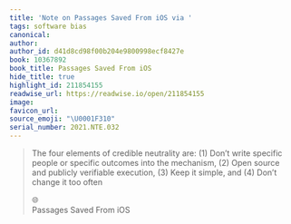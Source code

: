 ```yaml
---
title: 'Note on Passages Saved From iOS via '
tags: software bias
canonical:
author:
author_id: d41d8cd98f00b204e9800998ecf8427e
book: 10367892
book_title: Passages Saved From iOS
hide_title: true
highlight_id: 211854155
readwise_url: https://readwise.io/open/211854155
image:
favicon_url:
source_emoji: "\U0001F310"
serial_number: 2021.NTE.032
---
```

> The four elements of credible neutrality are: (1) Don’t write specific people or specific outcomes into the mechanism, (2) Open source and publicly verifiable execution, (3) Keep it simple, and (4) Don’t change it too often
> <div class="quoteback-footer"><div class="quoteback-avatar"><span class="mini-emoji"> 🌐</span></div><div class="quoteback-metadata"><div class="metadata-inner"><span style="display:none">FROM:</span><div aria-label="" class="quoteback-author"> </div><div aria-label="Passages Saved From iOS" class="quoteback-title"> Passages Saved From iOS</div></div></div></div>